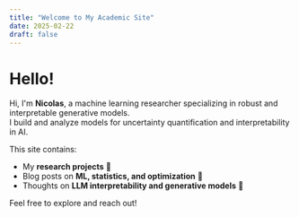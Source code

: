 ```yaml
---
title: "Welcome to My Academic Site"
date: 2025-02-22
draft: false
---
```

# Hello!

Hi, I'm **Nicolas**, a machine learning researcher specializing in robust and interpretable generative models.  
I build and analyze models for uncertainty quantification and interpretability in AI.

This site contains:
- My **research projects** 📑  
- Blog posts on **ML, statistics, and optimization** 🧠  
- Thoughts on **LLM interpretability and generative models** 🤖  

Feel free to explore and reach out!
